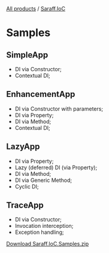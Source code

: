 [All products](../) / [Saraff.IoC](./index.md)
# Samples
## SimpleApp
* DI via Constructor;
* Contextual DI;

## EnhancementApp
* DI via Constructor with parameters; 
* DI via Property; 
* DI via Method; 
* Contextual DI;

## LazyApp
* DI via Property; 
* Lazy (deferred) DI (via Property); 
* DI via Method; 
* DI via Generic Method; 
* Cyclic DI;

## TraceApp
* DI via Constructor; 
* Invocation interception; 
* Exception handling;

[Download Saraff.IoC.Samples.zip](./content/Saraff.IoC.Samples.zip)
